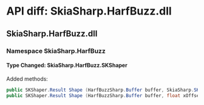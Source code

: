 # API diff: SkiaSharp.HarfBuzz.dll

## SkiaSharp.HarfBuzz.dll

### Namespace SkiaSharp.HarfBuzz

#### Type Changed: SkiaSharp.HarfBuzz.SKShaper

Added methods:

```csharp
public SKShaper.Result Shape (HarfBuzzSharp.Buffer buffer, SkiaSharp.SKPaint paint);
public SKShaper.Result Shape (HarfBuzzSharp.Buffer buffer, float xOffset, float yOffset, SkiaSharp.SKPaint paint);
```



